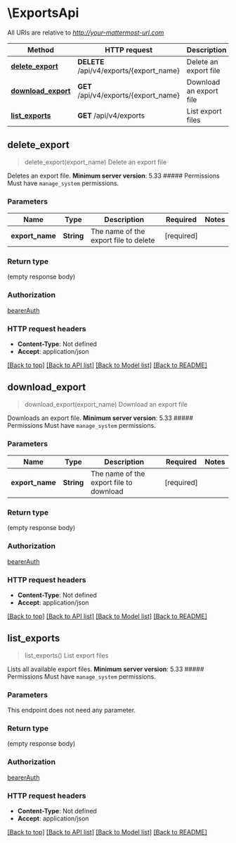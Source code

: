 # \ExportsApi

All URIs are relative to *http://your-mattermost-url.com*

Method | HTTP request | Description
------------- | ------------- | -------------
[**delete_export**](ExportsApi.md#delete_export) | **DELETE** /api/v4/exports/{export_name} | Delete an export file
[**download_export**](ExportsApi.md#download_export) | **GET** /api/v4/exports/{export_name} | Download an export file
[**list_exports**](ExportsApi.md#list_exports) | **GET** /api/v4/exports | List export files



## delete_export

> delete_export(export_name)
Delete an export file

Deletes an export file.   __Minimum server version__: 5.33  ##### Permissions  Must have `manage_system` permissions. 

### Parameters


Name | Type | Description  | Required | Notes
------------- | ------------- | ------------- | ------------- | -------------
**export_name** | **String** | The name of the export file to delete | [required] |

### Return type

 (empty response body)

### Authorization

[bearerAuth](../README.md#bearerAuth)

### HTTP request headers

- **Content-Type**: Not defined
- **Accept**: application/json

[[Back to top]](#) [[Back to API list]](../README.md#documentation-for-api-endpoints) [[Back to Model list]](../README.md#documentation-for-models) [[Back to README]](../README.md)


## download_export

> download_export(export_name)
Download an export file

Downloads an export file.   __Minimum server version__: 5.33  ##### Permissions  Must have `manage_system` permissions. 

### Parameters


Name | Type | Description  | Required | Notes
------------- | ------------- | ------------- | ------------- | -------------
**export_name** | **String** | The name of the export file to download | [required] |

### Return type

 (empty response body)

### Authorization

[bearerAuth](../README.md#bearerAuth)

### HTTP request headers

- **Content-Type**: Not defined
- **Accept**: application/json

[[Back to top]](#) [[Back to API list]](../README.md#documentation-for-api-endpoints) [[Back to Model list]](../README.md#documentation-for-models) [[Back to README]](../README.md)


## list_exports

> list_exports()
List export files

Lists all available export files. __Minimum server version__: 5.33 ##### Permissions Must have `manage_system` permissions. 

### Parameters

This endpoint does not need any parameter.

### Return type

 (empty response body)

### Authorization

[bearerAuth](../README.md#bearerAuth)

### HTTP request headers

- **Content-Type**: Not defined
- **Accept**: application/json

[[Back to top]](#) [[Back to API list]](../README.md#documentation-for-api-endpoints) [[Back to Model list]](../README.md#documentation-for-models) [[Back to README]](../README.md)

